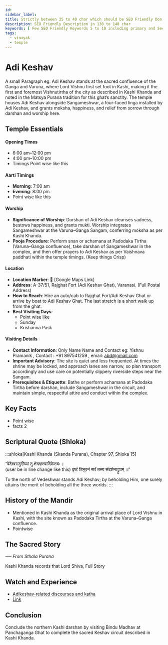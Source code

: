 ```yaml
---
id: 
sidebar_label: 
title: Strictly between 35 to 40 char which should be SEO Friendly Don't user Kashi or Varanashi here
description: SEO Friendly Description in 130 to 140 char
keywords: [ Few SEO Friendly Keywords 5 to 10 including primary and Secondly ]
tags:
  - vinayak
  - temple
---
```


# Adi Keshav

A small Paragraph eg: Adi Keshav stands at the sacred confluence of the Ganga and Varuna, where Lord Vishnu first set foot in Kashi, making it the first and foremost Vishnutirtha of the city as described in Kashi Khanda and noted in the Matsya Purana tradition for this ghat’s sanctity. The temple houses Adi Keshav alongside Sangameshwar, a four-faced linga installed by Adi Keshav, and grants moksha, happiness, and relief from sorrow through darshan and worship here.

## Temple Essentials

#### Opening Times

- 6:00 am–12:00 pm
- 4:00 pm–10:00 pm
- Timings Point wise like this

#### Aarti Timings

- **Morning**: 7:00 am
- **Evening**: 8:00 pm
- Point wise like this

#### Worship

- **Significance of Worship**: Darshan of Adi Keshav cleanses sadness, bestows happiness, and grants mukti. Worship integrates Sangameshwar at the Varuna–Ganga Sangam, conferring moksha as per Kashi Khanda.
- **Pooja Procedure**: Perform snan or achamana at Padodaka Tirtha (Varuna–Ganga confluence), take darshan of Sangameshwar in the complex, and then offer prayers to Adi Keshav as per Vaishnava paddhati within the temple timings. (Keep things Crisp)
 
#### Location

- **Location Marker**: 📍 [Google Maps Link]
- **Address**: A-37/51, Rajghat Fort (Adi Keshav Ghat), Varanasi. (Full Postal Address)
- **How to Reach**: Hire an auto/cab to Rajghat Fort/Adi Keshav Ghat or arrive by boat to Adi Keshav Ghat. The last stretch is a short walk up from the ghat.
- **Best Visiting Days**:
    - Point wise like
    - Sunday
    - Krishanna Pask

#### Visiting Details

- **Contact Information**: Only Name Name and Contact eg: Yishnu Pramanik , Contact : +91 897541259 , email: abd@gmail.com
- **Important Advisory**: The site is quiet and less frequented. At times the shrine may be locked, and approach lanes are narrow, so plan transport accordingly and use care on potentially slippery riverside steps near the Sangam.
- **Prerequisites & Etiquette**: Bathe or perform achamana at Padodaka Tirtha before darshan, include Sangameshwar in the circuit, and maintain simple, respectful attire and conduct within the complex.


## Key Facts
- Point wise
- facts 2

## Scriptural Quote (Shloka)

:::shloka[Kashi Khanda (Skanda Purana), Chapter 97, Shloka 15]

“वेदेश्वरादुदीच्यां तु क्षेत्रज्ञश्चादिकेशवः । <br/> (user be in line change like this)
दृष्टं त्रिभुवनं सर्वं तस्य संदर्शनाद्ध्रुवम् ॥”

To the north of Vedeshwar stands Adi Keshav; by beholding Him, one surely attains the merit of beholding all the three worlds.
:::

## History of the Mandir

- Mentioned in Kashi Khanda as the original arrival place of Lord Vishnu in Kashi, with the site known as Padodaka Tirtha at the Varuna–Ganga confluence.
- Pointwise

## The Sacred Story

_── From Sthala Purana_

Kashi Khanda records that Lord Shiva, Full Story

## Watch and Experience

- [Adikeshav-related discourses and katha](https://www.youtube.com/playlist?list=PLhtmKWc6vRTC69CWNZyzLfDawP7A1IhYW)
- [Link](https://Url.com)

## Conclusion

Conclude the northern Kashi darshan by visiting Bindu Madhav at Panchaganga Ghat to complete the sacred Keshav circuit described in Kashi Khanda.
